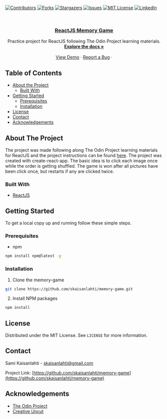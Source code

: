 [![Contributors][contributors-shield]][contributors-url]
[![Forks][forks-shield]][forks-url]
[![Stargazers][stars-shield]][stars-url]
[![Issues][issues-shield]][issues-url]
[![MIT License][license-shield]][license-url]
[![LinkedIn][linkedin-shield]][linkedin-url]

<!-- PROJECT LOGO -->
<br />
<p align="center">
  <a href="https://github.com/skaisanlahti/memory-game">
    <h3 align="center">ReactJS Memory Game</h3>
  </a>

  <p align="center">
    Practice project for ReactJS following The Odin Project learning materials.
    <br />
    <a href="https://github.com/skaisanlahti/memory-game"><strong>Explore the docs »</strong></a>
    <br />
    <br />
    <a href="https://skaisanlahti.github.io/memory-game/">View Demo</a>
    ·
    <a href="https://github.com/skaisanlahti/memory-game/issues">Report a Bug</a>
    ·
  </p>
</p>

<!-- TABLE OF CONTENTS -->

## Table of Contents

- [About the Project](#about-the-project)
  - [Built With](#built-with)
- [Getting Started](#getting-started)
  - [Prerequisites](#prerequisites)
  - [Installation](#installation)
- [License](#license)
- [Contact](#contact)
- [Acknowledgements](#acknowledgements)

<!-- ABOUT THE PROJECT -->

## About The Project

The project was made following along The Odin Project learning materials for ReactJS and the project instructions can be found [here](https://www.theodinproject.com/courses/javascript/lessons/memory-card). The project was created with create-react-app. The basic idea is to click each image once while the order is getting shuffled. The game is won after all pictures have been click once, but restarts if any are clicked twice.

### Built With

- [ReactJS](https://reactjs.org/)

<!-- GETTING STARTED -->

## Getting Started

To get a local copy up and running follow these simple steps.

### Prerequisites

- npm

```sh
npm install npm@latest -g
```

### Installation

1. Clone the memory-game

```sh
git clone https://github.com/skaisanlahti/memory-game.git
```

2. Install NPM packages

```sh
npm install
```

<!-- USAGE EXAMPLES -->

<!-- ROADMAP -->

<!-- CONTRIBUTING -->

<!-- LICENSE -->

## License

Distributed under the MIT License. See `LICENSE` for more information.

<!-- CONTACT -->

## Contact

Sami Kaisanlahti - skaisanlahti@gmail.com

Project Link: [https://github.com/skaisanlahti/memory-game](https://github.com/skaisanlahti/memory-game)

<!-- ACKNOWLEDGEMENTS -->

## Acknowledgements

- [The Odin Project](https://www.theodinproject.com/)
- [Creative Uncut](https://www.creativeuncut.com/)

<!-- MARKDOWN LINKS & IMAGES -->
<!-- https://www.markdownguide.org/basic-syntax/#reference-style-links -->

[contributors-shield]: https://img.shields.io/github/contributors/skaisanlahti/memory-game.svg?style=flat-square
[contributors-url]: https://github.com/skaisanlahti/memory-game/graphs/contributors
[forks-shield]: https://img.shields.io/github/forks/skaisanlahti/memory-game.svg?style=flat-square
[forks-url]: https://github.com/skaisanlahti/memory-game/network/members
[stars-shield]: https://img.shields.io/github/stars/skaisanlahti/memory-game.svg?style=flat-square
[stars-url]: https://github.com/skaisanlahti/memory-game/stargazers
[issues-shield]: https://img.shields.io/github/issues/skaisanlahti/memory-game.svg?style=flat-square
[issues-url]: https://github.com/skaisanlahti/memory-game/issues
[license-shield]: https://img.shields.io/github/license/skaisanlahti/memory-game.svg?style=flat-square
[license-url]: https://github.com/skaisanlahti/memory-game/blob/master/LICENSE.txt
[linkedin-shield]: https://img.shields.io/badge/-LinkedIn-black.svg?style=flat-square&logo=linkedin&colorB=555
[linkedin-url]: https://www.linkedin.com/in/sami-kaisanlahti-6587031a6/
[product-screenshot]: images/screenshot.png
